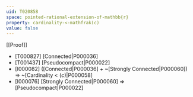 ```yaml
---
uid: T020858
space: pointed-rational-extension-of-mathbb{r}
property: cardinality-<-mathfrak(c)
value: false
---
```

[[Proof]]

* [T000827] [Connected|P000036]
* [T001437] [Pseudocompact|P000022]
* [I000082] ([Connected|P000036] + ~[Strongly Connected|P000060]) => ~[Cardinality < $\mathfrak(c)$|P000058]
* [I000076] [Strongly Connected|P000060] => [Pseudocompact|P000022]

